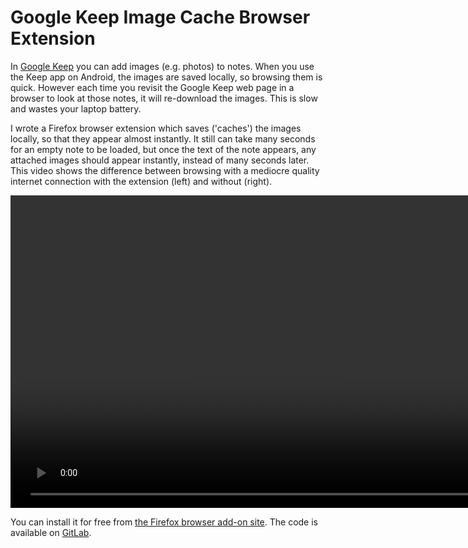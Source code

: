 # Google Keep Image Cache Browser Extension

In [Google Keep](https://keep.google.com/) you can add images (e.g. photos) to notes. 
When you use the Keep app on Android, the images are saved locally, so browsing them is quick.
However each time you revisit the Google Keep web page in a browser to look at those notes, it will re-download the images. This is slow and wastes your laptop battery. 

I wrote a Firefox browser extension which saves ('caches') the images locally, so that they appear almost instantly. It still can take many seconds for an empty note to be loaded, but once the text of the note appears, any attached images should appear instantly, instead of many seconds later.
This video shows the difference between browsing with a mediocre quality internet connection with the extension (left) and without (right).

<video autoplay loop class="video appear"  width=1500 height=500 autobuffer muted playsinline video-auto-ctrl  preload defaultMuted>
   <source src="both.webm" type="video/webm">
   <source src="both.mp4" type="video/mp4">
</video>


You can install it for free from [the Firefox browser add-on site](https://addons.mozilla.org/en-US/firefox/addon/google-keep-image-cache/). The code is available on [GitLab](https://gitlab.com/MatthewDavis/google-keep-image-cache-extension).
